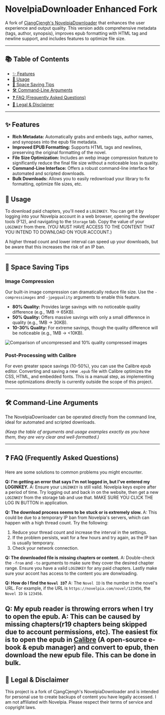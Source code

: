 # NovelpiaDownloader Enhanced Fork

A fork of [CjangCjengh's NovelpiaDownloader](https://github.com/CjangCjengh/NovelpiaDownloader) that enhances the user experience and output quality. This version adds comprehensive metadata (tags, author, synopsis), improves epub formatting with HTML tag and newline support, and includes features to optimize file size.

---

## 📚 Table of Contents

- [✨ Features](#-features)
- [🚀 Usage](#-usage)
- [💾 Space Saving Tips](#-space-saving-tips)
- [🛠️ Command-Line Arguments](#️-command-line-arguments)
- [❓ FAQ (Frequently Asked Questions)](#-faq-frequently-asked-questions)
- [📜 Legal & Disclaimer](#-legal--disclaimer)

---

## ✨ Features

- **Rich Metadata:** Automatically grabs and embeds tags, author names, and synopses into the epub file metadata.
- **Improved EPUB Formatting:** Supports HTML tags and newlines, preserving the original formatting of the novel.
- **File Size Optimization:** Includes an webp image compression feature to significantly reduce the final file size without a noticeable loss in quality.
- **Command-Line Interface:** Offers a robust command-line interface for automated and scripted downloads.
- **Bulk Downloads:** Allows you to easily redownload your library to fix formatting, optimize file sizes, etc.

## 🚀 Usage

To download paid chapters, you'll need a `LOGINKEY`. You can get it by logging into your Novelpia account in a web browser, opening the developer tools (F12), and navigating to the `Storage` tab. Copy the value of your `LOGINKEY` from there.
(YOU MUST HAVE ACCESS TO THE CONTENT THAT YOU INTEND TO DOWNLOAD ON YOUR ACCOUNT.)

A higher thread count and lower interval can speed up your downloads, but be aware that this increases the risk of an IP ban.


---

## 💾 Space Saving Tips

### Image Compression

Our built-in image compression can dramatically reduce file size. Use the `-compressimages` and `-jpegquality` arguments to enable this feature.

- **80% Quality:** Provides large savings with no noticeable quality difference (e.g., 1MB -> 65KB).
- **50% Quality:** Offers massive savings with only a small difference in quality (e.g., 1MB -> 30KB).
- **10-30% Quality:** For extreme savings, though the quality difference will be noticeable (e.g., 1MB -> <10KB).

![Comparison of uncompressed and 10% quality compressed images](https://github.com/user-attachments/assets/09161c74-92d8-4b3e-8e72-8ac574db719d)

### Post-Processing with Calibre

For even greater space savings (10-50%), you can use the Calibre epub editor. Converting and saving a new `.epub` file with Calibre optimizes the CSS, HTML, and embedded fonts. This is a manual step, as implementing these optimizations directly is currently outside the scope of this project.

---

## 🛠️ Command-Line Arguments

The NovelpiaDownloader can be operated directly from the command line, ideal for automated and scripted downloads.

*(Keep the table of arguments and usage examples exactly as you have them, they are very clear and well-formatted.)*

---

## ❓ FAQ (Frequently Asked Questions)

Here are some solutions to common problems you might encounter.

**Q: I'm getting an error that says I'm not logged in, but I've entered my LOGINKEY.**
A: Ensure your `LOGINKEY` is still valid. Novelpia keys expire after a period of time. Try logging out and back in on the website, then get a new `LOGINKEY` from the storage tab and use that. MAKE SURE YOU CLICK THE LOG IN BUTTON in application.

**Q: The download process seems to be stuck or is extremely slow.**
A: This could be due to a temporary IP ban from Novelpia's servers, which can happen with a high thread count. Try the following:
1. Reduce your thread count and increase the interval in the settings.
2. If the problem persists, wait for a few hours and try again, as the IP ban is usually temporary.
3. Check your network connection.

**Q: The downloaded file is missing chapters or content.**
A: Double-check the `-from` and `-to` arguments to make sure they cover the desired chapter range. Ensure you have a valid `LOGINKEY` for any paid chapters. Lastly make sure your accont has access to the content you are donwloading.

**Q: How do I find the `Novel ID`?**
A: The `Novel ID` is the number in the novel's URL. For example, if the URL is `https://novelpia.com/novel/123456`, the `Novel ID` is `123456`.

**Q: My epub reader is throwing errors when I try to open the epub.**
A: This can be caused by missing chapters(r19 chapters being skipped due to account permissions, etc). The easiest fix is to open the epub in [Calibre](https://calibre-ebook.com/download) (A open-source e-book & epub manager) and convert to epub, then download the new epub file. This can be done in bulk. 
---

## 📜 Legal & Disclaimer

This project is a fork of CjangCjengh's NovelpiaDownloader and is intended for personal use to create backups of content you have legally accessed. I am not affiliated with Novelpia. Please respect their terms of service and copyright laws.
